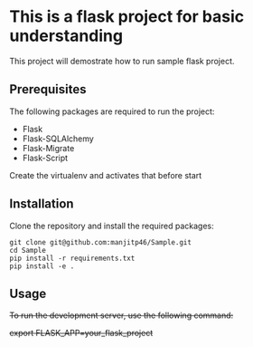 # This is a flask project for basic understanding




This project will demostrate how to run sample flask project.

## Prerequisites

The following packages are required to run the project:

- Flask
- Flask-SQLAlchemy
- Flask-Migrate
- Flask-Script

Create the virtualenv and activates that before start

## Installation

Clone the repository and install the required packages:
```
git clone git@github.com:manjitp46/Sample.git
cd Sample
pip install -r requirements.txt
pip install -e .
```
## Usage

~~To run the development server, use the following command:~~

~~export FLASK_APP=your_flask_project~~
